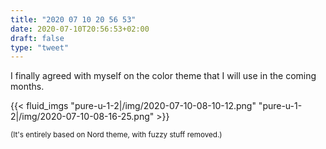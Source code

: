 ```yaml
---
title: "2020 07 10 20 56 53"
date: 2020-07-10T20:56:53+02:00
draft: false
type: "tweet"
---
```

I finally agreed with myself on the color theme that I will use in the coming months.

{{< fluid_imgs
"pure-u-1-2|/img/2020-07-10-08-10-12.png"
"pure-u-1-2|/img/2020-07-10-08-16-25.png" >}}

<small>(It's entirely based on Nord theme, with fuzzy stuff removed.)</small>
